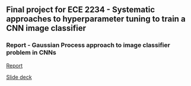 ## Final project for ECE 2234 - Systematic approaches to hyperparameter tuning to train a CNN image classifier

### Report - Gaussian Process approach to image classifier problem in CNNs
[Report](https://github.com/nps23/hyperparameter-tuning/files/13968826/report.pdf)

[Slide deck](https://github.com/nps23/hyperparameter-tuning/files/13968831/Convolutional.Neural.Networks.pptx)
